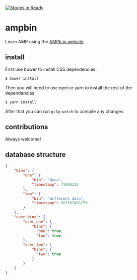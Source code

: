 [![Stories in Ready](https://badge.waffle.io/levidurfee/ampbin.png?label=ready&title=Ready)](https://waffle.io/levidurfee/ampbin?utm_source=badge)
# ampbin

Learn AMP using the [AMPb.in website](https://ampb.in).

## install

First use bower to install CSS dependencies.

```shell
$ bower install
```

Then you will need to use npm or yarn to install the rest of the dependencies.

```shell
$ yarn install
```

After that you can run `gulp:watch` to compile any changes.

## contributions

Always welcome!

## database structure

```json
{
    "bins": {
        "one": {
            "bin": "data",
            "timestamp": 71098232
        },
        "two": {
            "bin": "different data",
            "timestamp": 987387498273
        }
    },
    "user_bins": {
        "user_one": {
            "bins": {
              "one": true,
              "two": true
        },
        "user_two": {
            "bins": {
              "two": true
            }
        }
    }
}
```
